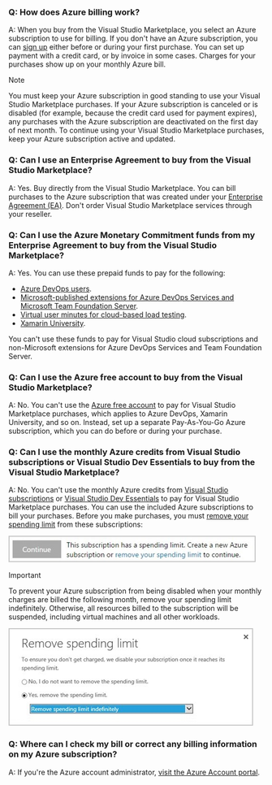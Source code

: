 ### Q: How does Azure billing work?

A:	When you buy from the Visual Studio Marketplace, you select an Azure subscription to use for billing. If you don't have an Azure subscription, you can [sign up](https://portal.azure.com) either before or during your first purchase. You can set up payment with a credit card, or by invoice in some cases. Charges for your purchases show up on your monthly Azure bill.

>[!NOTE] 
> You must keep your Azure subscription in good standing to use your Visual Studio Marketplace purchases. If your Azure subscription is canceled or is disabled (for example, because the credit card used for payment expires), any purchases with the Azure subscription are deactivated on the first day of next month. To continue using your Visual Studio Marketplace purchases, keep your Azure subscription active and updated.


### Q:	Can I use an Enterprise Agreement to buy from the Visual Studio Marketplace?

A:	Yes. Buy directly from the Visual Studio Marketplace. You can bill purchases to the Azure subscription that was created under your [Enterprise Agreement (EA)](https://azure.microsoft.com/pricing/enterprise-agreement/). Don't order Visual Studio Marketplace services through your reseller.

### Q:	Can I use the Azure Monetary Commitment funds from my Enterprise Agreement to buy from the Visual Studio Marketplace?

A:	Yes. You can use these prepaid funds to pay for the following:

*	[Azure DevOps users](https://marketplace.visualstudio.com/items?itemName=ms.vss-vstsuser).
*	[Microsoft-published extensions for Azure DevOps Services and Microsoft Team Foundation Server](https://marketplace.visualstudio.com/azuredevops).
*	[Virtual user minutes for cloud-based load testing](/../organizations/billing/buy-more-build-vs).
*   [Xamarin University](https://www.xamarin.com/university).

You can't use these funds to pay for Visual Studio cloud subscriptions and non-Microsoft extensions for Azure DevOps Services and Team Foundation Server.

### Q:	Can I use the Azure free account to buy from the Visual Studio Marketplace?

A:	No. You can't use the [Azure free account](https://azure.microsoft.com/pricing/free-trial/) to pay for Visual Studio Marketplace purchases, which applies to Azure DevOps, Xamarin University, and so on. Instead, set up a separate Pay-As-You-Go Azure subscription, which you can do before or during your purchase. 

### Q:	Can I use the monthly Azure credits from Visual Studio subscriptions or Visual Studio Dev Essentials to buy from the Visual Studio Marketplace?

A:	No. You can't use the monthly Azure credits from [Visual Studio subscriptions](https://visualstudio.microsoft.com/products/subscriber-benefits-vs) or [Visual Studio Dev Essentials](https://visualstudio.microsoft.com/products/visual-studio-dev-essentials-vs.aspx) to pay for Visual Studio Marketplace purchases. You can use the included Azure subscriptions to bill your purchases. Before you make purchases, you must [remove your spending limit](https://azure.microsoft.com/pricing/spending-limits/) from these subscriptions:

<img alt="Spending limit" src="_img/spending-limit.png" style="border: 1px solid #CCCCCC" />

<a name="spending-limit"></a>

> [!Important]
> To prevent your Azure subscription from being disabled when your monthly charges are billed the following month, remove your spending limit indefinitely. Otherwise, all resources billed to the subscription will be suspended, including virtual machines and all other workloads. 

<img alt="Remove spending limit indefinitely" src="_img/remove-spending-limit.png" style="border: 1px solid #CCCCCC" />

### Q: Where can I check my bill or correct any billing information on my Azure subscription?

A:	If you're the Azure account administrator, [visit the Azure Account portal](https://account.windowsazure.com).
